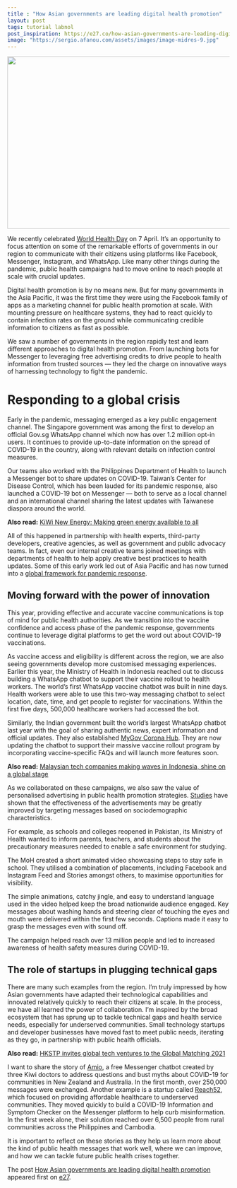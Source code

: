 ```yaml
---
title : "How Asian governments are leading digital health promotion"
layout: post
tags: tutorial labnol
post_inspiration: https://e27.co/how-asian-governments-are-leading-digital-health-promotion-20210413/
image: "https://sergio.afanou.com/assets/images/image-midres-9.jpg"
---
```


<img loading="lazy" class="size-full wp-image-414125 aligncenter" src="https://e27.co/wp-content/uploads/2021/04/Facebook.png" alt="" width="690" height="390" />
<p>We recently celebrated <a rel="follow" href="https://www.who.int/westernpacific/news/events/world-health-day">World Health Day</a> on 7 April. It’s an opportunity to focus attention on some of the remarkable efforts of governments in our region to communicate with their citizens using platforms like Facebook, Messenger, Instagram, and WhatsApp. Like many other things during the pandemic, public health campaigns had to move online to reach people at scale with crucial updates.</p>
<p>Digital health promotion is by no means new. But for many governments in the Asia Pacific, it was the first time they were using the Facebook family of apps as a marketing channel for public health promotion at scale. With mounting pressure on healthcare systems, they had to react quickly to contain infection rates on the ground while communicating credible information to citizens as fast as possible.</p>
<p>We saw a number of governments in the region rapidly test and learn different approaches to digital health promotion. From launching bots for Messenger to leveraging free advertising credits to drive people to health information from trusted sources — they led the charge on innovative ways of harnessing technology to fight the pandemic.</p>
<h1><b>Responding to a global crisis</b></h1>
<p>Early in the pandemic, messaging emerged as a key public engagement channel. The Singapore government was among the first to develop an official Gov.sg WhatsApp channel which now has over 1.2 million opt-in users. It continues to provide up-to-date information on the spread of COVID-19 in the country, along with relevant details on infection control measures.</p>
<p>Our teams also worked with the Philippines Department of Health to launch a Messenger bot to share updates on COVID-19. Taiwan’s Center for Disease Control, which has been lauded for its pandemic response, also launched a COVID-19 bot on Messenger — both to serve as a local channel and an international channel sharing the latest updates with Taiwanese diaspora around the world.</p>
<p><b>Also read:</b> <a rel="follow" href="https://e27.co/kiwi-new-energy-making-green-energy-available-to-all-20210331/">KiWi New Energy: Making green energy available to all</a></p>
<p>All of this happened in partnership with health experts, third-party developers, creative agencies, as well as government and public advocacy teams. In fact, even our internal creative teams joined meetings with departments of health to help apply creative best practices to health updates. Some of this early work led out of Asia Pacific and has now turned into a <a rel="follow" href="https://www.facebook.com/gpa/covid-19-resources">global framework for pandemic response</a>.</p>
<h2><b>Moving forward with the power of innovation</b></h2>
<p>This year, providing effective and accurate vaccine communications is top of mind for public health authorities. As we transition into the vaccine confidence and access phase of the pandemic response, governments continue to leverage digital platforms to get the word out about COVID-19 vaccinations.</p>
<p>As vaccine access and eligibility is different across the region, we are also seeing governments develop more customised messaging experiences. Earlier this year, the Ministry of Health in Indonesia reached out to discuss building a WhatsApp chatbot to support their vaccine rollout to health workers. The world’s first WhatsApp vaccine chatbot was built in nine days. Health workers were able to use this two-way messaging chatbot to select location, date, time, and get people to register for vaccinations. Within the first five days, 500,000 healthcare workers had accessed the bot.</p>
<p>Similarly, the Indian government built the world’s largest WhatsApp chatbot last year with the goal of sharing authentic news, expert information and official updates. They also established <a rel="follow" href="https://www.facebook.com/MyGovIndia/">MyGov Corona Hub</a>. They are now updating the chatbot to support their massive vaccine rollout program by incorporating vaccine-specific FAQs and will launch more features soon.</p>
<p><b>Also read:</b> <a rel="follow" href="https://e27.co/malaysian-tech-companies-making-waves-in-indonesia-shine-on-a-global-stage-20210404/">Malaysian tech companies making waves in Indonesia, shine on a global stage</a></p>
<p>As we collaborated on these campaigns, we also saw the value of personalised advertising in public health promotion strategies. <a rel="follow" href="https://www.nature.com/articles/s41746-018-0031-7">Studies</a> have shown that the effectiveness of the advertisements may be greatly improved by targeting messages based on sociodemographic characteristics.</p>
<p>For example, as schools and colleges reopened in Pakistan, its Ministry of Health wanted to inform parents, teachers, and students about the precautionary measures needed to enable a safe environment for studying.</p>
<p>The MoH created a short animated video showcasing steps to stay safe in school. They utilised a combination of placements, including Facebook and Instagram Feed and Stories amongst others, to maximise opportunities for visibility.</p>
<p>The simple animations, catchy jingle, and easy to understand language used in the video helped keep the broad nationwide audience engaged. Key messages about washing hands and steering clear of touching the eyes and mouth were delivered within the first few seconds. Captions made it easy to grasp the messages even with sound off.</p>
<p>The campaign helped reach over 13 million people and led to increased awareness of health safety measures during COVID-19.</p>
<h2><b>The role of startups in plugging technical gaps</b></h2>
<p>There are many such examples from the region. I’m truly impressed by how Asian governments have adapted their technological capabilities and innovated relatively quickly to reach their citizens at scale. In the process, we have all learned the power of collaboration. I’m inspired by the broad ecosystem that has sprung up to tackle technical gaps and health service needs, especially for underserved communities. Small technology startups and developer businesses have moved fast to meet public needs, iterating as they go, in partnership with public health officials.</p>
<p><b>Also read:</b> <a rel="follow" href="https://e27.co/hkstp-invites-global-tech-ventures-to-the-global-matching-2021-20210408/">HKSTP invites global tech ventures to the Global Matching 2021</a></p>
<p>I want to share the story of <a rel="follow" href="https://www.facebook.com/watch/arkhealthdiscovery/">Amio</a>, a free Messenger chatbot created by three Kiwi doctors to address questions and bust myths about COVID-19 for communities in New Zealand and Australia. In the first month, over 250,000 messages were exchanged. Another example is a startup called <a rel="follow" href="https://reach52.com/">Reach52</a>, which focused on providing affordable healthcare to underserved communities. They moved quickly to build a COVID-19 Information and Symptom Checker on the Messenger platform to help curb misinformation. In the first week alone, their solution reached over 6,500 people from rural communities across the Philippines and Cambodia.</p>
<p>It is important to reflect on these stories as they help us learn more about the kind of public health messages that work well, where we can improve, and how we can tackle future public health crises together.</p>
<p>The post <a rel="nofollow" href="https://e27.co/how-asian-governments-are-leading-digital-health-promotion-20210413/">How Asian governments are leading digital health promotion</a> appeared first on <a rel="nofollow" href="https://e27.co">e27</a>.</p>
